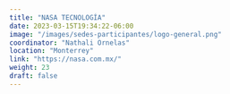 ```yaml
---
title: "NASA TECNOLOGÍA"
date: 2023-03-15T19:34:22-06:00
image: "/images/sedes-participantes/logo-general.png"
coordinator: "Nathali Ornelas" 
location: "Monterrey"
link: "https://nasa.com.mx/"
weight: 23
draft: false
---
```


